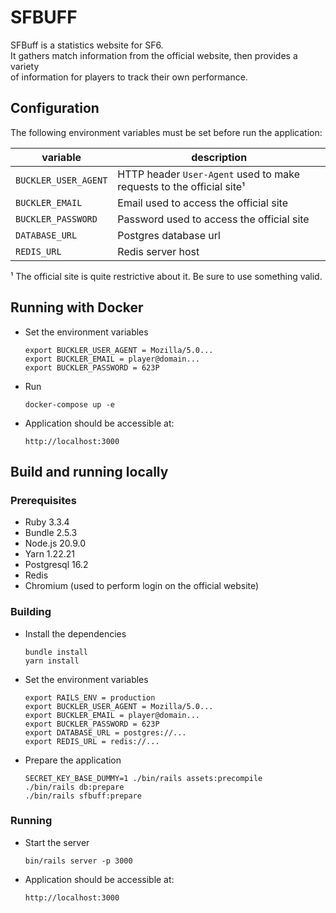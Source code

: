 # SFBUFF

SFBuff is a statistics website for SF6.  
It gathers match information from the official website, then provides a variety  
of information for players to track their own performance.

## Configuration

The following environment variables must be set before run the application:

| variable                                       | description                                                          |
| ---------------------------------------------- | -------------------------------------------------------------------- |
| `BUCKLER_USER_AGENT`                           | HTTP header `User-Agent` used to make requests to the official site¹ |
| `BUCKLER_EMAIL`                                | Email used to access the official site                               |
| `BUCKLER_PASSWORD`                             | Password used to access the official site                            |
| `DATABASE_URL`                                 | Postgres database url                                                |
| `REDIS_URL`                                    | Redis server host                                                    |

¹ The official site is quite restrictive about it. Be sure to use something valid.

## Running with Docker

- Set the environment variables

      export BUCKLER_USER_AGENT = Mozilla/5.0...
      export BUCKLER_EMAIL = player@domain...
      export BUCKLER_PASSWORD = 623P
    
- Run

      docker-compose up -e

- Application should be accessible at:

      http://localhost:3000

## Build and running locally

### Prerequisites

- Ruby 3.3.4
- Bundle 2.5.3
- Node.js 20.9.0
- Yarn 1.22.21
- Postgresql 16.2
- Redis
- Chromium (used to perform login on the official website)

### Building

- Install the dependencies

      bundle install
      yarn install
  
- Set the environment variables

      export RAILS_ENV = production
      export BUCKLER_USER_AGENT = Mozilla/5.0...
      export BUCKLER_EMAIL = player@domain...
      export BUCKLER_PASSWORD = 623P
      export DATABASE_URL = postgres://...
      export REDIS_URL = redis://...

- Prepare the application

      SECRET_KEY_BASE_DUMMY=1 ./bin/rails assets:precompile
      ./bin/rails db:prepare
      ./bin/rails sfbuff:prepare

### Running

- Start the server

      bin/rails server -p 3000
  
- Application should be accessible at:
  
      http://localhost:3000
